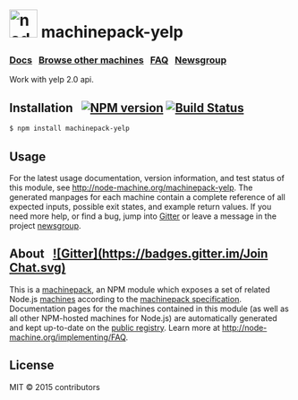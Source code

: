 <h1>
  <a href="http://node-machine.org" title="Node-Machine public registry"><img alt="node-machine logo" title="Node-Machine Project" src="http://node-machine.org/images/machine-anthropomorph-for-white-bg.png" width="50" /></a>
  machinepack-yelp
</h1>

### [Docs](http://node-machine.org/machinepack-yelp) &nbsp; [Browse other machines](http://node-machine.org/machinepacks) &nbsp;  [FAQ](http://node-machine.org/implementing/FAQ)  &nbsp;  [Newsgroup](https://groups.google.com/forum/?hl=en#!forum/node-machine)

Work with yelp 2.0 api.


## Installation &nbsp; [![NPM version](https://github.com/johntom/machinepack-yelp.svg)](https://github.com/johntom/machinepack-yelp) [![Build Status](https://travis-ci.org/mikermcneil/machinepack-zendesk.png?branch=master)](https://travis-ci.org/mikermcneil/machinepack-yelp)

```sh
$ npm install machinepack-yelp
```

## Usage

For the latest usage documentation, version information, and test status of this module, see <a href="http://node-machine.org/machinepack-yelp" title="Work with yelp. (for node.js)">http://node-machine.org/machinepack-yelp</a>.  The generated manpages for each machine contain a complete reference of all expected inputs, possible exit states, and example return values.  If you need more help, or find a bug, jump into [Gitter](https://gitter.im/node-machine/general) or leave a message in the project [newsgroup](https://groups.google.com/forum/?hl=en#!forum/node-machine).

## About  &nbsp; [![Gitter](https://badges.gitter.im/Join Chat.svg)](https://gitter.im/node-machine/general?utm_source=badge&utm_medium=badge&utm_campaign=pr-badge&utm_content=badge)

This is a [machinepack](http://node-machine.org/machinepacks), an NPM module which exposes a set of related Node.js [machines](http://node-machine.org/spec/machine) according to the [machinepack specification](http://node-machine.org/spec/machinepack).
Documentation pages for the machines contained in this module (as well as all other NPM-hosted machines for Node.js) are automatically generated and kept up-to-date on the <a href="http://node-machine.org" title="Public machine registry for Node.js">public registry</a>.
Learn more at <a href="http://node-machine.org/implementing/FAQ" title="Machine Project FAQ (for implementors)">http://node-machine.org/implementing/FAQ</a>.

## License

MIT &copy; 2015 contributors

